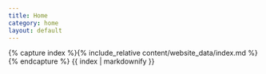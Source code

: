 ```yaml
---
title: Home
category: home
layout: default
---
```


{% capture index %}{% include_relative content/website_data/index.md %}{% endcapture %}
{{ index | markdownify }}



